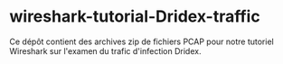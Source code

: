 # wireshark-tutorial-Dridex-traffic
Ce dépôt contient des archives zip de fichiers PCAP pour notre tutoriel Wireshark sur l'examen du trafic d'infection Dridex. 
